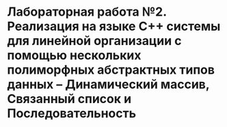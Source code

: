 # Лабораторная работа №2. Реализация на языке C++ системы для линейной организации с помощью нескольких полиморфных абстрактных типов данных – Динамический массив, Связанный список и Последовательность
